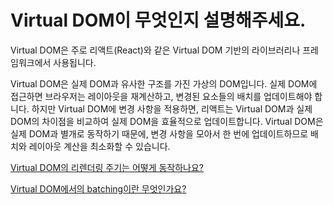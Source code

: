 # Virtual DOM이 무엇인지 설명해주세요.

Virtual DOM은 주로 리액트(React)와 같은 Virtual DOM 기반의 라이브러리나 프레임워크에서 사용됩니다.

Virtual DOM은 실제 DOM과 유사한 구조를 가진 가상의 DOM입니다. 실제 DOM에 접근하면 브라우저는 레이아웃을 재계산하고, 변경된 요소들의 배치를 업데이트해야 합니다. 하지만 Virtual DOM에 변경 사항을 적용하면, 리액트는 Virtual DOM과 실제 DOM의 차이점을 비교하여 실제 DOM을 효율적으로 업데이트합니다. Virtual DOM은 실제 DOM과 별개로 동작하기 때문에, 변경 사항을 모아서 한 번에 업데이트하므로 배치와 레이아웃 계산을 최소화할 수 있습니다.

[Virtual DOM의 리렌더링 주기는 어떻게 동작하나요?](https://github.com/DataCodeLiteracy/Interview-Questions/blob/main/React/Virtual%20DOM's%20reRendering.md)

[Virtual DOM에서의 batching이란 무엇인가요?](https://github.com/DataCodeLiteracy/Interview-Questions/blob/main/React/batching.md)
